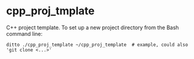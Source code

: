 # cpp_proj_tmplate

C++ project template. To set up a new project directory from the Bash command line:

``` shell
ditto ./cpp_proj_template ~/cpp_proj_template  # example, could also 'git clone <...>'
```
